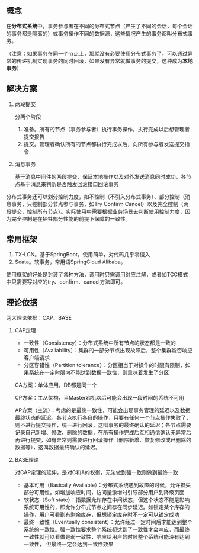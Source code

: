 ## 概念

在**分布式系统**中，事务参与者在不同的分布式节点（产生了不同的会话，每个会话的事务都是隔离的）或事务操作不同的数据源，这些情况产生的事务都叫分布式事务。

（注意：如果事务在同一个节点上，那就没有必要使用分布式事务了，可以通过异常的传递机制实现事务的同时回滚，如果没有异常就做事务的提交，这种成为**本地事务**）

## 解决方案

1. 两段提交

   分两个阶段

   1. 准备。所有的节点（事务参与者）执行事务操作，执行完成以后想管理者提交报告
   2. 提交。管理者确认所有的节点都执行完成以后，向所有参与者发送提交指令

2. 消息事务

   基于消息中间件的两段提交，保证本地操作以及对外发送消息同时成功，各节点基于消息来判断是否触发回滚接口回滚事务

分布式事务还可以划分控制力度，如不控制（不引入分布式事务）、部分控制（消息事务，只控制部分节点参与事务，如Try Confirm Cancel）以及完全控制（两段提交，控制所有节点）。实际使用中需要根据业务场景去判断使用控制力度，因为完全控制是在牺牲部分性能的前提下保障的一致性。

## 常用框架

1. TX-LCN。基于SpringBoot，使用简单，对代码几乎零侵入
2. Seata。软事务，常用语SpringCloud Alibaba。

使用框架的好处是封装了各种方法，调用时只需调用对应注解，或者如TCC模式中只需要写对应的try、confirm、cancel方法即可。

## 理论依据

两大理论依据：CAP、BASE

1. CAP定理

   * 一致性（Consistency）：分布式系统中所有节点的状态都是一致的
   * 可用性（Availability）：集群的一部分节点出现故障后，整个集群能否响应客户端请求
   * 分区容错性（Partition tolerance）：分区相当于对操作的时限有限制，如果系统在一定时限内不能达到数据一致性，则意味着发生了分区

   CA方案：单体应用，DB都是同一个

   CP方案：主从架构，当Master宕机以后可能会出现一段时间的系统不可用

   AP方案（主流）：考虑的是最终一致性，可能会出现事务管理的延迟以及数据最终状态的延迟。各节点执行各自的操作，只要有任何一个节点操作失败了，则不进行提交操作，统一进行回滚，这叫事务的最终确认的延迟；各节点需要记录自己新增、修改、删除的数据，在所有操作完成后互相通信确认无异常后再进行提交，如有异常则需要进行回滚操作（删除新增、恢复修改或已删除的数据等），这叫数据最终确认的延迟。

2. BASE理论

   对CAP定理的延伸，是对C和A的权衡，无法做到强一致则做到最终一致

   * 基本可用（Basically Available）：分布式系统遇到故障的时候，允许损失部分可用性。如增加响应时间，访问量激增时引导部分用户到降级页面
   * 软状态（Soft state）：指数据允许存在中间状态，但这个状态不能是影响系统可用性的，即允许分布式节点之间存在同步延迟。如锁定某个库存的操作，用户可看到有剩余库存，但想锁定库存时不一定可以锁定成功
   * 最终一致性（Eventually consistent）：允许经过一定时间后才能达到整个系统的一致性。强一致性要求整个系统都达到了一致性才会响应，而最终一致性就可以看做是弱一致性，响应给用户的时候整个系统可能没有达到一致性， 但最终一定会达到一致性效果

